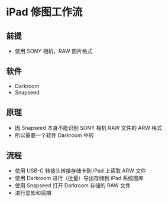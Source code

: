 # iPad 修图工作流

## 前提

- 使用 SONY 相机，RAW 图片格式

## 软件

- Darkroom
- Snapseed

## 原理

- 因 Snapseed 本身不能识别 SONY 相机 RAW 文件的 ARW 格式
- 所以需要一个软件 Darkroom 中转

## 流程

- 使用 USB-C 转接头转接存储卡到 iPad 上读取 ARW 文件
- 使用 Darkroom 进行（批量）导出存储到 iPad 系统图库
- 使用 Snapseed 打开 Darkroom 存储的 RAW 文件
- 进行显影和后期
